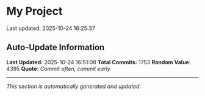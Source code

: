 # My Project


Last updated: 2025-10-24 16:25:37
































































































































































































































































































































































































































































































































































































































































































































































































































































































































































































































































































































































































































































































































































































































































































































































































































































































































































































































































































































































































































































































































































































































## Auto-Update Information

**Last Updated:** 2025-10-24 16:51:08
**Total Commits:** 1753
**Random Value:** 4395
**Quote:** _Commit often, commit early._

---
_This section is automatically generated and updated._